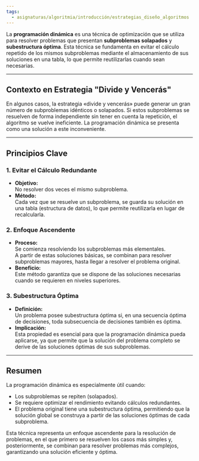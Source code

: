 ```yaml
---
tags:
  - asignaturas/algoritmia/introducción/estrategias_diseño_algoritmos
---
```

La **programación dinámica** es una técnica de optimización que se utiliza para resolver problemas que presentan **subproblemas solapados** y **subestructura óptima**. Esta técnica se fundamenta en evitar el cálculo repetido de los mismos subproblemas mediante el almacenamiento de sus soluciones en una tabla, lo que permite reutilizarlas cuando sean necesarias.

---

## Contexto en Estrategia "Divide y Vencerás"

En algunos casos, la estrategia «divide y vencerás» puede generar un gran número de subproblemas idénticos o solapados. Si estos subproblemas se resuelven de forma independiente sin tener en cuenta la repetición, el algoritmo se vuelve ineficiente. La programación dinámica se presenta como una solución a este inconveniente.

---

## Principios Clave

### 1. Evitar el Cálculo Redundante
- **Objetivo:**  
  No resolver dos veces el mismo subproblema.
- **Método:**  
  Cada vez que se resuelve un subproblema, se guarda su solución en una tabla (estructura de datos), lo que permite reutilizarla en lugar de recalcularla.

### 2. Enfoque Ascendente
- **Proceso:**  
  Se comienza resolviendo los subproblemas más elementales.  
  A partir de estas soluciones básicas, se combinan para resolver subproblemas mayores, hasta llegar a resolver el problema original.
- **Beneficio:**  
  Este método garantiza que se dispone de las soluciones necesarias cuando se requieren en niveles superiores.

### 3. Subestructura Óptima
- **Definición:**  
  Un problema posee subestructura óptima si, en una secuencia óptima de decisiones, toda subsecuencia de decisiones también es óptima.
- **Implicación:**  
  Esta propiedad es esencial para que la programación dinámica pueda aplicarse, ya que permite que la solución del problema completo se derive de las soluciones óptimas de sus subproblemas.

---

## Resumen

La programación dinámica es especialmente útil cuando:
- Los subproblemas se repiten (solapados).
- Se requiere optimizar el rendimiento evitando cálculos redundantes.
- El problema original tiene una subestructura óptima, permitiendo que la solución global se construya a partir de las soluciones óptimas de cada subproblema.

Esta técnica representa un enfoque ascendente para la resolución de problemas, en el que primero se resuelven los casos más simples y, posteriormente, se combinan para resolver problemas más complejos, garantizando una solución eficiente y óptima.
